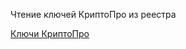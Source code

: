 Чтение ключей КриптоПро из реестра

[Ключи КриптоПро](/CryproPro_Keys/bin/Debug/CryproPro_Keys.exe)
